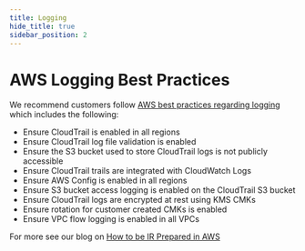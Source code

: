 ```yaml
---
title: Logging
hide_title: true
sidebar_position: 2
---
```


# AWS Logging Best Practices
We recommend customers follow [AWS best practices regarding logging](https://aws.amazon.com/blogs/security/logging-strategies-for-security-incident-response/) which includes the following:
- Ensure CloudTrail is enabled in all regions
- Ensure CloudTrail log file validation is enabled
- Ensure the S3 bucket used to store CloudTrail logs is not publicly accessible
- Ensure CloudTrail trails are integrated with CloudWatch Logs
- Ensure AWS Config is enabled in all regions
- Ensure S3 bucket access logging is enabled on the CloudTrail S3 bucket
- Ensure CloudTrail logs are encrypted at rest using KMS CMKs
- Ensure rotation for customer created CMKs is enabled
- Ensure VPC flow logging is enabled in all VPCs

For more see our blog on [How to be IR Prepared in AWS](https://www.cadosecurity.com/how-to-be-ir-prepared-in-aws/)